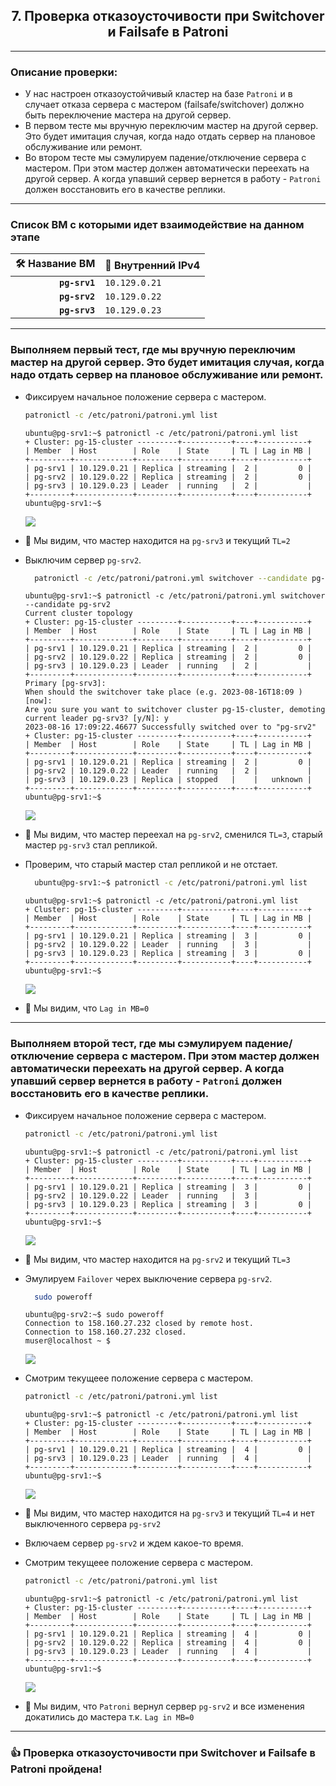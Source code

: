 
  <div align="center"><h2> 7. Проверка отказоусточивости при Switchover и Failsafe в Patroni </h2></div>

***
### Описание проверки:
  * У нас настроен отказоустойчивый кластер на базе `Patroni` и в случает отказа сервера с мастером (failsafe/switchover) должно быть переключение мастера на другой сервер.
  * В первом тесте мы вручную переключим мастер на другой сервер. Это будет имитация случая, когда надо отдать сервер на плановое обслуживание или ремонт.
  * Во втором тесте мы сэмулируем падение/отключение сервера с мастером. При этом мастер должен автоматически переехать на другой сервер. А когда упавший сервер вернется в работу - `Patroni` должен восстановить его в качестве реплики.

*** 
### Список ВМ с которыми идет взаимодействие на данном этапе
  :hammer_and_wrench: Название ВМ | :memo: Внутренний IPv4 |
  |--------------:|---------------|
  | **`pg-srv1`** | `10.129.0.21` |
  | **`pg-srv2`** | `10.129.0.22` |      
  | **`pg-srv3`** | `10.129.0.23` |
  
***

### Выполняем первый тест, где мы вручную переключим мастер на другой сервер. Это будет имитация случая, когда надо отдать сервер на плановое обслуживание или ремонт.
  * Фиксируем начальное положение сервера с мастером.
    ```bash
    patronictl -c /etc/patroni/patroni.yml list
    ```
    ```console
    ubuntu@pg-srv1:~$ patronictl -c /etc/patroni/patroni.yml list
    + Cluster: pg-15-cluster ---------+-----------+----+-----------+
    | Member  | Host        | Role    | State     | TL | Lag in MB |
    +---------+-------------+---------+-----------+----+-----------+
    | pg-srv1 | 10.129.0.21 | Replica | streaming |  2 |         0 |
    | pg-srv2 | 10.129.0.22 | Replica | streaming |  2 |         0 |
    | pg-srv3 | 10.129.0.23 | Leader  | running   |  2 |           |
    +---------+-------------+---------+-----------+----+-----------+
    ubuntu@pg-srv1:~$ 
    ```
    <kbd>
      <img src="config_files/test_ha_patroni1.jpg" />
    </kbd>
  * :monocle_face: Мы видим, что мастер находится на `pg-srv3` и текущий `TL=2`

  * Выключим сервер `pg-srv2`.
    ```bash
      patronictl -c /etc/patroni/patroni.yml switchover --candidate pg-srv2
    ```
    ```console
    ubuntu@pg-srv1:~$ patronictl -c /etc/patroni/patroni.yml switchover --candidate pg-srv2
    Current cluster topology
    + Cluster: pg-15-cluster ---------+-----------+----+-----------+
    | Member  | Host        | Role    | State     | TL | Lag in MB |
    +---------+-------------+---------+-----------+----+-----------+
    | pg-srv1 | 10.129.0.21 | Replica | streaming |  2 |         0 |
    | pg-srv2 | 10.129.0.22 | Replica | streaming |  2 |         0 |
    | pg-srv3 | 10.129.0.23 | Leader  | running   |  2 |           |
    +---------+-------------+---------+-----------+----+-----------+
    Primary [pg-srv3]: 
    When should the switchover take place (e.g. 2023-08-16T18:09 )  [now]: 
    Are you sure you want to switchover cluster pg-15-cluster, demoting current leader pg-srv3? [y/N]: y
    2023-08-16 17:09:22.46677 Successfully switched over to "pg-srv2"
    + Cluster: pg-15-cluster ---------+-----------+----+-----------+
    | Member  | Host        | Role    | State     | TL | Lag in MB |
    +---------+-------------+---------+-----------+----+-----------+
    | pg-srv1 | 10.129.0.21 | Replica | streaming |  2 |         0 |
    | pg-srv2 | 10.129.0.22 | Leader  | running   |  2 |           |
    | pg-srv3 | 10.129.0.23 | Replica | stopped   |    |   unknown |
    +---------+-------------+---------+-----------+----+-----------+
    ubuntu@pg-srv1:~$ 
    ```
      <kbd>
        <img src="config_files/test_ha_patroni2.jpg" />
      </kbd>

  * :monocle_face: Мы видим, что мастер переехал на `pg-srv2`, сменился `TL=3`, старый мастер `pg-srv3` стал репликой.

  * Проверим, что старый мастер стал репликой и не отстает. 
    ```bash
      ubuntu@pg-srv1:~$ patronictl -c /etc/patroni/patroni.yml list
    ```
    ```console
    ubuntu@pg-srv1:~$ patronictl -c /etc/patroni/patroni.yml list
    + Cluster: pg-15-cluster ---------+-----------+----+-----------+
    | Member  | Host        | Role    | State     | TL | Lag in MB |
    +---------+-------------+---------+-----------+----+-----------+
    | pg-srv1 | 10.129.0.21 | Replica | streaming |  3 |         0 |
    | pg-srv2 | 10.129.0.22 | Leader  | running   |  3 |           |
    | pg-srv3 | 10.129.0.23 | Replica | streaming |  3 |         0 |
    +---------+-------------+---------+-----------+----+-----------+
    ubuntu@pg-srv1:~$ 
    ```
      <kbd>
        <img src="config_files/test_ha_patroni3.jpg" />
      </kbd>

  * :monocle_face: Мы видим, что `Lag in MB=0`


***
### Выполняем второй тест, где мы сэмулируем падение/отключение сервера с мастером. При этом мастер должен автоматически переехать на другой сервер. А когда упавший сервер вернется в работу - `Patroni` должен восстановить его в качестве реплики. 
  * Фиксируем начальное положение сервера с мастером.
    ```bash
    patronictl -c /etc/patroni/patroni.yml list
    ```
    ```console
    ubuntu@pg-srv1:~$ patronictl -c /etc/patroni/patroni.yml list
    + Cluster: pg-15-cluster ---------+-----------+----+-----------+
    | Member  | Host        | Role    | State     | TL | Lag in MB |
    +---------+-------------+---------+-----------+----+-----------+
    | pg-srv1 | 10.129.0.21 | Replica | streaming |  3 |         0 |
    | pg-srv2 | 10.129.0.22 | Leader  | running   |  3 |           |
    | pg-srv3 | 10.129.0.23 | Replica | streaming |  3 |         0 |
    +---------+-------------+---------+-----------+----+-----------+
    ubuntu@pg-srv1:~$ 
    ```
    <kbd>
      <img src="config_files/test_ha_patroni3.jpg" />
    </kbd>

  * :monocle_face: Мы видим, что мастер находится на `pg-srv2` и текущий `TL=3`
  * Эмулируем `Failover` черех выключение сервера `pg-srv2`.
    ```bash
      sudo poweroff
    ```
    ```console
    ubuntu@pg-srv2:~$ sudo poweroff
    Connection to 158.160.27.232 closed by remote host.
    Connection to 158.160.27.232 closed.
    muser@localhost ~ $ 
    ```
      <kbd>
        <img src="config_files/test_ha_patroni4.jpg" />
      </kbd>
  * Смотрим текущеее положение сервера с мастером.
    ```bash
    patronictl -c /etc/patroni/patroni.yml list
    ```
    ```console
    ubuntu@pg-srv1:~$ patronictl -c /etc/patroni/patroni.yml list
    + Cluster: pg-15-cluster ---------+-----------+----+-----------+
    | Member  | Host        | Role    | State     | TL | Lag in MB |
    +---------+-------------+---------+-----------+----+-----------+
    | pg-srv1 | 10.129.0.21 | Replica | streaming |  4 |         0 |
    | pg-srv3 | 10.129.0.23 | Leader  | running   |  4 |           |
    +---------+-------------+---------+-----------+----+-----------+
    ubuntu@pg-srv1:~$ 
    ```
    <kbd>
      <img src="config_files/test_ha_patroni5.jpg" />
    </kbd>
  * :monocle_face: Мы видим, что мастер находится на `pg-srv3` и текущий `TL=4` и нет выключенного сервера `pg-srv2`
  
  * Включаем сервер `pg-srv2` и ждем какое-то время.

  * Смотрим текущеее положение сервера с мастером.
    ```bash
    patronictl -c /etc/patroni/patroni.yml list
    ```
    ```console
    ubuntu@pg-srv1:~$ patronictl -c /etc/patroni/patroni.yml list
    + Cluster: pg-15-cluster ---------+-----------+----+-----------+
    | Member  | Host        | Role    | State     | TL | Lag in MB |
    +---------+-------------+---------+-----------+----+-----------+
    | pg-srv1 | 10.129.0.21 | Replica | streaming |  4 |         0 |
    | pg-srv2 | 10.129.0.22 | Replica | streaming |  4 |         0 |
    | pg-srv3 | 10.129.0.23 | Leader  | running   |  4 |           |
    +---------+-------------+---------+-----------+----+-----------+
    ubuntu@pg-srv1:~$ 
    ```
    <kbd>
      <img src="config_files/test_ha_patroni6.jpg" />
    </kbd>
    
  * :monocle_face: Мы видим, что `Patroni` вернул сервер `pg-srv2` и все изменения докатились до мастера т.к. `Lag in MB=0`


***
### :+1: Проверка отказоусточивости при Switchover и Failsafe в Patroni пройдена!
